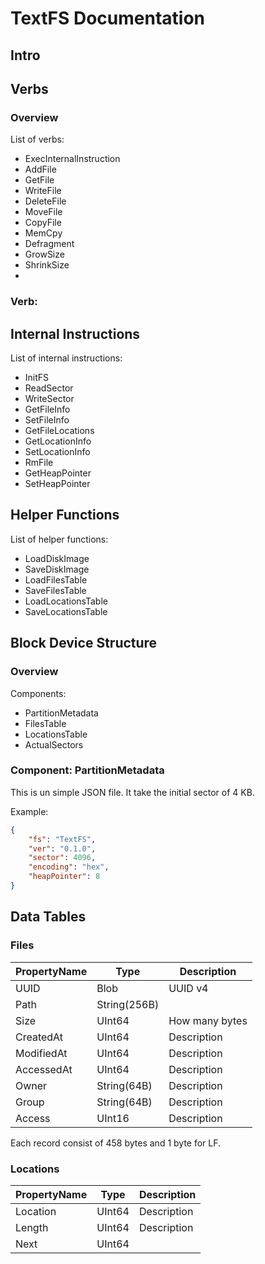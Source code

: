 # TextFS Documentation

## Intro

## Verbs

### Overview

List of verbs:

- ExecInternalInstruction
- AddFile
- GetFile
- WriteFile
- DeleteFile
- MoveFile
- CopyFile
- MemCpy
- Defragment
- GrowSize
- ShrinkSize
-

### Verb:

## Internal Instructions

List of internal instructions:

- InitFS
- ReadSector
- WriteSector
- GetFileInfo
- SetFileInfo
- GetFileLocations
- GetLocationInfo
- SetLocationInfo
- RmFile
- GetHeapPointer
- SetHeapPointer


## Helper Functions

List of helper functions:

- LoadDiskImage
- SaveDiskImage
- LoadFilesTable
- SaveFilesTable
- LoadLocationsTable
- SaveLocationsTable

## Block Device Structure

### Overview

Components:

- PartitionMetadata
- FilesTable
- LocationsTable
- ActualSectors

### Component: PartitionMetadata

This is un simple JSON file. It take the initial sector of 4 KB.

Example:

```json
{
    "fs": "TextFS",
    "ver": "0.1.0",
    "sector": 4096,
    "encoding": "hex",
    "heapPointer": 8
}
```

## Data Tables

### Files

PropertyName    | Type          | Description
--------------- | ------------- | ----------
UUID            | Blob          | UUID v4
Path            | String(256B)  |
Size            | UInt64        | How many bytes
CreatedAt       | UInt64        | Description
ModifiedAt      | UInt64        | Description
AccessedAt      | UInt64        | Description
Owner           | String(64B)   | Description
Group           | String(64B)   | Description
Access          | UInt16        | Description

Each record consist of 458 bytes and 1 byte for LF.

### Locations

PropertyName    | Type          | Description
--------------- | ------------- | ----------
Location        | UInt64        | Description
Length          | UInt64        | Description
Next            | UInt64        |

